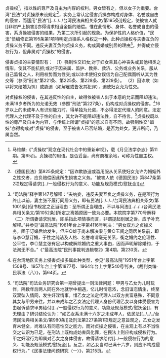  贞操权[^1]，指以性的尊严及自主为内容的权利，男女皆有之，但以女子为重要。台湾"民法"对贞操原未设规定[^2]，实务上常认定侵害贞操亦构成对身体、名誉或自由的侵害，而适用"民法"[[../../../台湾民法典相关条文/第195条]]规定，使被害人就[[非财产上损害]]亦得请求相当金额的赔偿。惟在此情形、身体、名誉或自由的侵害，系贞操被侵害的结果，乃第二次所引起的现象。为保护性的人格价值，"民法"债编修正第195条第1项特明定贞操系人格权之一种。此种贞操权与夫妻互负的贞操义务不同。违反夫妻互负的贞操义务，构成离婚或别居的理由[^3]，并得成立侵权行为，但非属对"贞操权"的侵害。

侵害贞操的主要情形有：
（1）强制性交妇女;对于妇女乘其心神丧失或其他相类之情形，使其不能抗拒;或对于因亲属、监护、教养、救济、公务或业务关系，服从自己监督之人，利用权势而为性交;或以诈术使妇女误信为自己配偶而听从其为性交等（参阅"刑法"第221条、第225条、第228条、第229条）。
（2）因诈欺（如以将来结婚为饵）或胁迫（如解雇或告发其犯罪），迫使妇女允为性交。

对贞操权的侵害，在其违反性的自主，故得依被害人出于本意的允诺而阻却违法。未满16岁者所为的允诺无效（参照"刑法"第227条），仍构成对贞操权的侵害。[^4]16岁以上的未成年人有识别能力时，得单独为允诺，不必得法定代理人的同意。法定代理人之代理不及于性的自主，其允许不能阻却违法性，自不待言。[^5]贞操权既以性的尊严及自主为内容，与传统上所谓"贞操"的意义自有不同，故强制性交"娼妓"亦得构成对"贞操"的侵害，至于被害人已否结婚，是否为处女，更非所问，乃属当然。

[^1]:马维麟;《"贞操权"观念在现代社会中的重新审视》，载《月旦法学杂志》第11期。第65页。贞操权的用语。是否妥当，尚有商榷余地，可称为性自主权。
[^2]: 《德国民法》第825条规定："因诈欺胁迫或滥用服从关系使妇女允许为婚姻外之性交者，应负赔偿因此所生损害之义务。"被害人依《德国民法》第847条第2项规定得请求[[../一般侵权行为的意义、功能及规范模式/慰抚金]]
[^3]:  “司法院”释字第147号解释：“夫纳妾，违反夫妻互负之贞操义务，在是项行为终止以前，妻主张不履行同居义务，即有民法[[../../../台湾民法典相关条文/第1001条]]但书规定之正当理由：至所谓正当理由，不以与同法[[../../../台湾民法典相关条文/第1052条]]所定之离婚原因一致为必要。本院院字第770号解释（二）所谓妻请求别居，即系指此项情事而言，非谓提起别居之诉，应予补充解释。”并参见“最高法院”1981年台上字第4116号判决：“男女双方之贞操义务，固于订婚后始发生，但庄○雄于尚未解决渠与黄○玉间之同居关系前，即与李○慧订婚，于性之纯洁及人格、名誉难谓毫无关系，衡之婚约之伦理性、公平性，李◎慧主张有足以构成解除婚约之重大事由，因而声明解除婚约，于法洵无不合。”《“最高法院”民刑事裁判选辑卷2》第4期，第230页。
[^4]:  在台湾地区实务上侵害贞操多属此种类型，参见“最高法院”1951年台上字第1508号、1957年台上字第1877号、1964年台上字第540号判决，《裁判类编·民事法（八）》，第64页。
[^5]: “司法院”司法业务研究会第一期曾提出一则法律问题：甲男与乙女为儿时玩伴，隔数年后两人同在外地就学中相遇，忆儿时情意浓，念旧谊恋情生，终至双双坠入情网，发生奸淫情事，惜乙女之法定代理人以双方贫富悬殊，不同意其女与甲男来往，并以未成年之乙女法定代理人身份代理乙女以身体受侵害为由起诉请求甲男给付[[../一般侵权行为的意义、功能及规范模式/慰抚金]]，有无理由？研讨结论认为：“如乙女系未满十六岁之未成年人，依民法[[../../../台湾民法典相关条文/第980条]]及刑法第227条第1项规定之意旨观之，乙女之发育未健全，尚难认有同意性交之能力，而对贞操之侵害，在主观上有以不当性交之认识为已足，在刑法上既构成妨害风化罪，在民法上则应构成侵权行为。甲之奸淫行为即属对乙女之身体侵害，故得请求给付[[../一般侵权行为的意义、功能及规范模式/慰抚金]]。反之，如乙女当时已满十六岁，则应不构成侵权行为。”《民事法律问题研究（一）》，第215页。